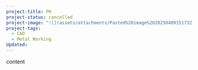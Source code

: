```yaml
---
project-title: PH
project-status: cancelled
project-image: "![](assets/attachments/Pasted%20image%2020250409151732.png)"
project-tags:
  - CAD
  - Metal Working
Updated:
---
```


content